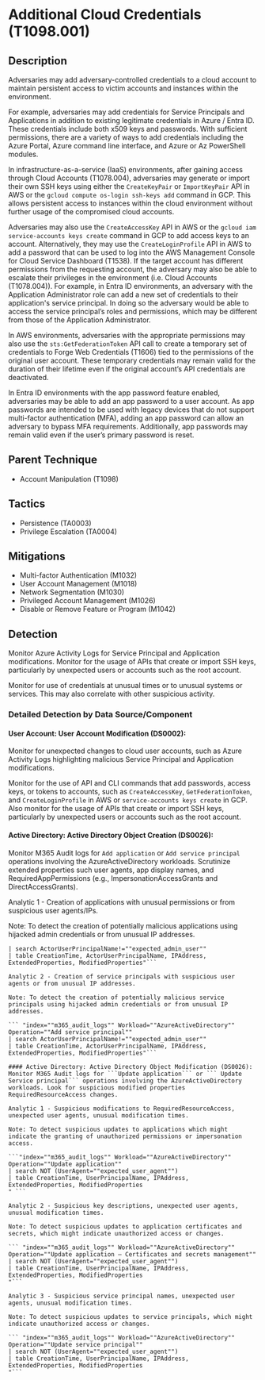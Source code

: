 # Additional Cloud Credentials (T1098.001)

## Description
Adversaries may add adversary-controlled credentials to a cloud account to maintain persistent access to victim accounts and instances within the environment.

For example, adversaries may add credentials for Service Principals and Applications in addition to existing legitimate credentials in Azure / Entra ID. These credentials include both x509 keys and passwords. With sufficient permissions, there are a variety of ways to add credentials including the Azure Portal, Azure command line interface, and Azure or Az PowerShell modules.

In infrastructure-as-a-service (IaaS) environments, after gaining access through Cloud Accounts (T1078.004), adversaries may generate or import their own SSH keys using either the ```CreateKeyPair``` or ```ImportKeyPair``` API in AWS or the ```gcloud compute os-login ssh-keys add``` command in GCP. This allows persistent access to instances within the cloud environment without further usage of the compromised cloud accounts.

Adversaries may also use the ```CreateAccessKey``` API in AWS or the ```gcloud iam service-accounts keys create``` command in GCP to add access keys to an account. Alternatively, they may use the ```CreateLoginProfile``` API in AWS to add a password that can be used to log into the AWS Management Console for Cloud Service Dashboard (T1538). If the target account has different permissions from the requesting account, the adversary may also be able to escalate their privileges in the environment (i.e. Cloud Accounts (T1078.004)). For example, in Entra ID environments, an adversary with the Application Administrator role can add a new set of credentials to their application's service principal. In doing so the adversary would be able to access the service principal’s roles and permissions, which may be different from those of the Application Administrator. 

In AWS environments, adversaries with the appropriate permissions may also use the `sts:GetFederationToken` API call to create a temporary set of credentials to Forge Web Credentials (T1606) tied to the permissions of the original user account. These temporary credentials may remain valid for the duration of their lifetime even if the original account’s API credentials are deactivated.


In Entra ID environments with the app password feature enabled, adversaries may be able to add an app password to a user account. As app passwords are intended to be used with legacy devices that do not support multi-factor authentication (MFA), adding an app password can allow an adversary to bypass MFA requirements. Additionally, app passwords may remain valid even if the user’s primary password is reset.

## Parent Technique
- Account Manipulation (T1098)

## Tactics
- Persistence (TA0003)
- Privilege Escalation (TA0004)

## Mitigations
- Multi-factor Authentication (M1032)
- User Account Management (M1018)
- Network Segmentation (M1030)
- Privileged Account Management (M1026)
- Disable or Remove Feature or Program (M1042)

## Detection
Monitor Azure Activity Logs for Service Principal and Application modifications. Monitor for the usage of APIs that create or import SSH keys, particularly by unexpected users or accounts such as the root account.

Monitor for use of credentials at unusual times or to unusual systems or services. This may also correlate with other suspicious activity.

### Detailed Detection by Data Source/Component
#### User Account: User Account Modification (DS0002): 
Monitor for unexpected changes to cloud user accounts, such as Azure Activity Logs highlighting malicious Service Principal and Application modifications. 

Monitor for the use of API and CLI commands that add passwords, access keys, or tokens to accounts, such as ```CreateAccessKey```, ```GetFederationToken```, and ```CreateLoginProfile``` in AWS or ```service-accounts keys create``` in GCP. Also monitor for the usage of APIs that create or import SSH keys, particularly by unexpected users or accounts such as the root account. 

#### Active Directory: Active Directory Object Creation (DS0026): 
Monitor M365 Audit logs for ```Add application``` or ```Add service
principal``` operations involving the AzureActiveDirectory
workloads. Scrutinize extended properties such user agents, app display names, and RequiredAppPermissions (e.g., ImpersonationAccessGrants and DirectAccessGrants).

Analytic 1 - Creation of applications with unusual permissions or from suspicious user agents/IPs.

Note: To detect the creation of potentially malicious applications using hijacked admin credentials or from unusual IP addresses.

``` "index=""m365_audit_logs"" Workload=""AzureActiveDirectory"" Operation=""Add application""
| search ActorUserPrincipalName!=""expected_admin_user""
| table CreationTime, ActorUserPrincipalName, IPAddress, ExtendedProperties, ModifiedProperties"```

Analytic 2 - Creation of service principals with suspicious user agents or from unusual IP addresses.

Note: To detect the creation of potentially malicious service principals using hijacked admin credentials or from unusual IP addresses.

``` "index=""m365_audit_logs"" Workload=""AzureActiveDirectory"" Operation=""Add service principal""
| search ActorUserPrincipalName!=""expected_admin_user""
| table CreationTime, ActorUserPrincipalName, IPAddress, ExtendedProperties, ModifiedProperties"```

#### Active Directory: Active Directory Object Modification (DS0026): 
Monitor M365 Audit logs for ```Update application``` or ``` Update Service principal``` operations involving the AzureActiveDirectory workloads. Look for suspicious modified properties RequiredResourceAccess changes.

Analytic 1 - Suspicious modifications to RequiredResourceAccess, unexpected user agents, unusual modification times.

Note: To detect suspicious updates to applications which might indicate the granting of unauthorized permissions or impersonation access.

```"index=""m365_audit_logs"" Workload=""AzureActiveDirectory"" Operation=""Update application""
| search NOT (UserAgent=""expected_user_agent"")
| table CreationTime, UserPrincipalName, IPAddress, ExtendedProperties, ModifiedProperties
" ```

Analytic 2 - Suspicious key descriptions, unexpected user agents, unusual modification times.

Note: To detect suspicious updates to application certificates and secrets, which might indicate unauthorized access or changes.

``` "index=""m365_audit_logs"" Workload=""AzureActiveDirectory"" Operation=""Update application – Certificates and secrets management""
| search NOT (UserAgent=""expected_user_agent"")
| table CreationTime, UserPrincipalName, IPAddress, ExtendedProperties, ModifiedProperties
"```

Analytic 3 - Suspicious service principal names, unexpected user agents, unusual modification times.

Note: To detect suspicious updates to service principals, which might indicate unauthorized access or changes.

``` "index=""m365_audit_logs"" Workload=""AzureActiveDirectory"" Operation=""Update service principal""
| search NOT (UserAgent=""expected_user_agent"")
| table CreationTime, UserPrincipalName, IPAddress, ExtendedProperties, ModifiedProperties
"```

